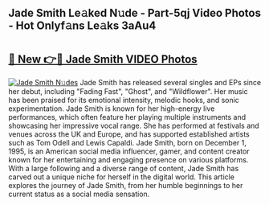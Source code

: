 ## Jade Smith Le𝚊ked N𝚞de - Part-5qj Video Photos - Hot Onlyf𝚊ns Le𝚊ks 3aAu4

# <h2><a href="http://ab99350.deff.icu/?id=Jade+Smith">🔗 New 👉🔴 Jade Smith VIDEO Photos</a></h2>

[![Jade Smith N𝚞des](https://i.imgur.com/rIISA9y.gif)](http://ab99350.deff.icu/?id=Jade+Smith)
Jade Smith has released several singles and EPs since her debut, including "Fading Fast", "Ghost", and "Wildflower". Her music has been praised for its emotional intensity, melodic hooks, and sonic experimentation. Jade Smith is known for her high-energy live performances, which often feature her playing multiple instruments and showcasing her impressive vocal range. She has performed at festivals and venues across the UK and Europe, and has supported established artists such as Tom Odell and Lewis Capaldi. Jade Smith, born on December 1, 1995, is an American social media influencer, gamer, and content creator known for her entertaining and engaging presence on various platforms. With a large following and a diverse range of content, Jade Smith has carved out a unique niche for herself in the digital world. This article explores the journey of Jade Smith, from her humble beginnings to her current status as a social media sensation.
